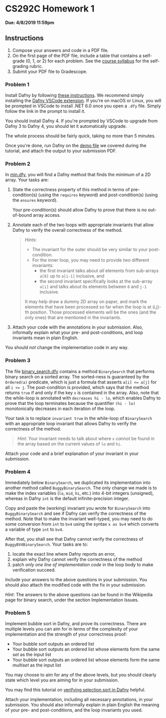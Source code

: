 # CS292C Homework 1

**Due: 4/8/2019 11:59pm**



## Instructions

1. Compose your answers and code in a PDF file.
2. On the first page of the PDF file, include a table that contains a self-grade (0, 1, or 2) for each problem. See the [course syllabus](/README.md) for the self-grading rubric.
3. Submit your PDF file to Gradescope.




### Problem 1

Install Dafny by following [these instructions](https://dafny.org/dafny/Installation). We recommend simply installing the [Dafny VSCode extension](https://dafny.org/dafny/Installation#Visual-Studio-Code). If you're on macOS or Linux, you will be prompted in VSCode to install .NET 6.0 once you open a `.dfy` file. Simply follow the link in the prompt to install it.

You should install Dafny 4. If you're prompted by VSCode to upgrade from Dafny 3 to Dafny 4, you should let it automatically upgrade.

The whole process should be fairly quick, taking no more than 5 minutes.

Once you're done, run Dafny on the [demo file](/tutorials/01-dafny/demo.dfy) we covered during the tutorial, and attach the output to your submission PDF.




### Problem 2

In [min.dfy](./min.dfy), you will find a Dafny method that finds the minimum of a 2D array. Your tasks are:
1. State the correctness property of this method in terms of pre-condition(s) (using the `requires` keyword) and post-condition(s) (using the `ensures` keyword). 
    
    Your pre-condition(s) should allow Dafny to prove that there is no out-of-bound array access. 

2. Annotate each of the two loops with appropriate invariants that allow Dafny to verify the overall correctness of the method.

   > *Hints*: 
   > - The invariant for the outer should be very similar to your post-condition.
   > - For the inner loop, you may need to provide *two* different invariants:
   >   - the first invariant talks about *all* elements from sub-arrays `a[0]` up to `a[i-1]` inclusive, and
   >   - the second invariant specifically looks at the sub-array `a[i]` and talks about its elements between `0` and `j-1` inclusive.
   > 
   > It may help draw a dummy 2D array on paper, and mark the elements that have been processed so far when the loop is at (i,j)-th position. Those processed elements will be the ones (and the only ones) that are mentioned in the invariants.


3. Attach your code with the annotations in your submission. Also, informally explain what your pre- and post-conditions, and loop invariants mean in plain English.

You should *not* change the implementation code in any way.



### Problem 3

The file [binary_search.dfy](./binary_search.dfy) contains a method `BinarySearch` that performs binary search on a sorted array. The sorted-ness is guaranteed by the `Ordered(a)` predicate, which is just a formula that asserts `a[i] <= a[j]` for all `i <= j`. The post-condition is provided, which says that the method returns `true` if and only if the key `x` is contained in the array. Also, note that the while-loop is annotated with `decreases hi - lo`, which enables Dafny to prove that the loop terminates because the quantifier `(hi - lo)` monotonically decreases in each iteration of the loop.

Your task is to replace `invariant true` in the while-loop of `BinarySearch` with an appropriate loop invariant that allows Dafny to verify the correctness of the method. 

> *Hint*: Your invariant needs to talk about where `x` *cannot* be found in the array based on the current values of `lo` and `hi`.

Attach your code and a brief explanation of your invariant in your submission.



### Problem 4

Immediately below `BinarySearch`, we duplicated its implementation into another method called `BuggyBinarySearch`. The only change we made is to make the index variables (`lo`, `mid`, `hi`, etc.) into 4-bit integers (unsigned), whereas in Dafny `int` is the default infinite-precision integer.

Copy and paste the (working) invariant you wrote for `BinarySearch` into `BuggyBinarySearch` and see if Dafny can verify the correctness of the method. Note that to make the invariant well-typed, you may need to do some conversion from `int` to `bv4` using the syntax `x as bv4` which converts a variable of type `int` to `bv4`.

After that, you shall see that Dafny cannot verify the correctness of `BuggyBV4BinarySearch`. Your tasks are to:
1. locate the exact line where Dafny reports an error,
2. explain why Dafny cannot verify the correctness of the method
3. patch *only one line of implementation code* in the loop body to make verification succeed.

Include your answers to the above questions in your submission. You should also attach the modified code with the fix in your submission.

*Hint*: The answers to the above questions can be found in the Wikipedia page for binary search, under the section Implementation Issues.



### Problem 5

Implement bubble sort in Dafny, and prove its correctness. There are multiple levels you can aim for in terms of the complexity of your implementation and the strength of your correctness proof:
- Your bubble sort outputs an ordered list
- Your bubble sort outputs an ordered list whose elements form the same *set* as the input list
- Your bubble sort outputs an ordered list whose elements form the same *multiset* as the input list

You may choose to aim for any of the above levels, but you should clearly state which level you are aiming for in your submission.

You may find this tutorial on [verifying selection sort in Dafny](https://dafny.org/blog/2023/10/11/insertion-sort/) helpful.

Attach your implementation, including all necessary annotations, in your submission. You should also informally explain in plain English the meaning of your pre- and post-conditions, and the loop invariants you used. 